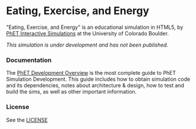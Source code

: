 Eating, Exercise, and Energy
================

"Eating, Exercise, and Energy" is an educational simulation in HTML5,
by <a href="https://phet.colorado.edu/" target="_blank">PhET Interactive Simulations</a>
at the University of Colorado Boulder.

*This simulation is under development and has not been published.*

### Documentation

The <a href="https://github.com/phetsims/phet-info/blob/main/doc/phet-development-overview.md" target="_blank">PhET
Development Overview</a> is the most complete guide to PhET Simulation
Development. This guide includes how to obtain simulation code and its dependencies, notes about architecture & design,
how to test and build
the sims, as well as other important information.

### License

See the <a href="https://github.com/phetsims/eating-exercise-and-energy/blob/main/LICENSE" target="_blank">LICENSE</a>
